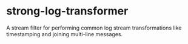 strong-log-transformer
======================

A stream filter for performing common log stream transformations like timestamping and joining multi-line messages.
